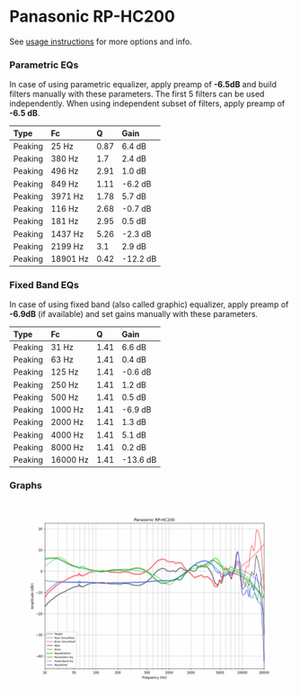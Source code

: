 # Panasonic RP-HC200
See [usage instructions](https://github.com/jaakkopasanen/AutoEq#usage) for more options and info.

### Parametric EQs
In case of using parametric equalizer, apply preamp of **-6.5dB** and build filters manually
with these parameters. The first 5 filters can be used independently.
When using independent subset of filters, apply preamp of **-6.5 dB**.

| Type    | Fc       |    Q | Gain     |
|:--------|:---------|:-----|:---------|
| Peaking | 25 Hz    | 0.87 | 6.4 dB   |
| Peaking | 380 Hz   | 1.7  | 2.4 dB   |
| Peaking | 496 Hz   | 2.91 | 1.0 dB   |
| Peaking | 849 Hz   | 1.11 | -6.2 dB  |
| Peaking | 3971 Hz  | 1.78 | 5.7 dB   |
| Peaking | 116 Hz   | 2.68 | -0.7 dB  |
| Peaking | 181 Hz   | 2.95 | 0.5 dB   |
| Peaking | 1437 Hz  | 5.26 | -2.3 dB  |
| Peaking | 2199 Hz  | 3.1  | 2.9 dB   |
| Peaking | 18901 Hz | 0.42 | -12.2 dB |

### Fixed Band EQs
In case of using fixed band (also called graphic) equalizer, apply preamp of **-6.9dB**
(if available) and set gains manually with these parameters.

| Type    | Fc       |    Q | Gain     |
|:--------|:---------|:-----|:---------|
| Peaking | 31 Hz    | 1.41 | 6.6 dB   |
| Peaking | 63 Hz    | 1.41 | 0.4 dB   |
| Peaking | 125 Hz   | 1.41 | -0.6 dB  |
| Peaking | 250 Hz   | 1.41 | 1.2 dB   |
| Peaking | 500 Hz   | 1.41 | 0.5 dB   |
| Peaking | 1000 Hz  | 1.41 | -6.9 dB  |
| Peaking | 2000 Hz  | 1.41 | 1.3 dB   |
| Peaking | 4000 Hz  | 1.41 | 5.1 dB   |
| Peaking | 8000 Hz  | 1.41 | 0.2 dB   |
| Peaking | 16000 Hz | 1.41 | -13.6 dB |

### Graphs
![](./Panasonic%20RP-HC200.png)